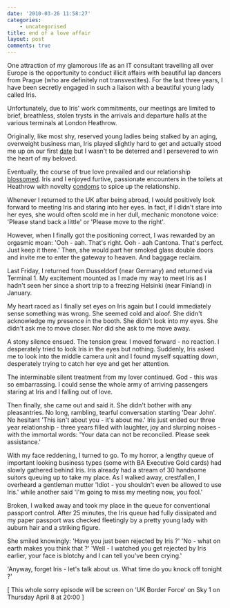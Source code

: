 ```yaml
---
date: '2010-03-26 11:58:27'
categories:
    - uncategorised
title: end of a love affair
layout: post
comments: true
---
```


One attraction of my glamorous life as an IT consultant travelling all
over Europe is the opportunity to conduct illicit affairs with
beautiful lap dancers from Prague (who are definitely not
transvestites). For the last three years, I have been secretly engaged
in such a liaison with a beautiful young lady called Iris.

Unfortunately, due to Iris' work commitments, our meetings are limited
to brief, breathless, stolen trysts in the arrivals and departure
halls at the various terminals at London Heathrow.

Originally, like most shy, reserved young ladies being stalked by an
aging, overweight business man, Iris played slightly hard to get and
actually stood me up on our first
[date](http://www.nbrightside.com/blog/2006/10/03/stood-up-by-iris/)
but I wasn't to be deterred and I persevered to win the heart of my
beloved.

Eventually, the course of true love prevailed and our relationship
[blossomed](http://www.nbrightside.com/blog/2007/02/09/great-fun-with-iris).
Iris and I enjoyed furtive, passionate encounters in the toilets at
Heathrow with novelty
[condoms](http://www.nbrightside.com/blog/2006/01/19/probably-the-best-marketing-campaign-ever)
to spice up the relationship.

Whenever I returned to the UK after being abroad, I would positively
look forward to meeting Iris and staring into her eyes. In fact, if I
didn't stare into her eyes, she would often scold me in her dull,
mechanic monotone voice: 'Please stand back a little' or 'Please move
to the right'.

However, when I finally got the positioning correct, I was rewarded by
an orgasmic moan: 'Ooh - aah.  That's right. Ooh - aah Cantona. That's
perfect. Just keep it there.'  Then, she would part her smoked glass
double doors and invite me to enter the gateway to heaven. And baggage
reclaim.

Last Friday, I returned from Dusseldorf (near Germany) and returned
via Terminal 1. My excitement mounted as I made my way to meet Iris as
I hadn't seen her since a short trip to a freezing Helsinki (near
Finland) in January.

My heart raced as I finally set eyes on Iris again but I could
immediately sense something was wrong. She seemed cold and aloof. She
didn't acknowledge my presence in the booth. She didn't look into my
eyes. She didn't ask me to move closer. Nor did she ask to me move
away.

A stony silence ensued. The tension grew. I moved forward - no
reaction. I desperately tried to look Iris in the eyes but
nothing. Suddenly, Iris asked me to look into the middle camera unit
and I found myself squatting down, desperately trying to catch her eye
and get her attention.

The interminable silent treatment from my lover continued.  God - this
was so embarrassing. I could sense the whole army of arriving
passengers staring at Iris and I falling out of love.

Then finally, she came out and said it. She didn't bother with any
pleasantries. No long, rambling, tearful conversation starting 'Dear
John'. No hesitant 'This isn't about you - it's about me.' Iris just
ended our three year relationship - three years filled with laughter,
joy and slurping noises - with the immortal words: 'Your data can not
be reconciled. Please seek assistance.'

With my face reddening, I turned to go. To my horror, a lengthy queue
of important looking business types (some with BA Executive Gold
cards) had slowly gathered behind Iris. Iris already had a stream of
30 handsome suitors queuing up to take my place. As I walked away,
crestfallen, I overheard a gentleman mutter 'Idiot - you shouldn't
even be allowed to use Iris.' while another said 'I'm going to miss my
meeting now, you fool.'

Broken, I walked away and took my place in the queue for conventional
passport control. After 25 minutes, the Iris queue had fully
dissipated and my paper passport was checked fleetingly by a pretty
young lady with auburn hair and a striking figure.

She smiled knowingly: 'Have you just been rejected by Iris ?' 'No -
what on earth makes you think that ?' 'Well - I watched you get
rejected by Iris earlier, your face is blotchy and I can tell you've
been crying.'

'Anyway, forget Iris - let's talk about us. What time do you knock off
tonight ?' 

[ This whole sorry episode will be screen on 'UK Border Force' on Sky
1 on Thursday April 8 at 20:00 ]
